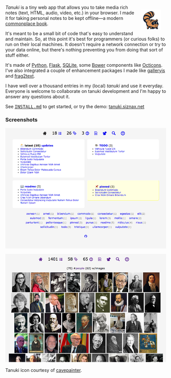 <img alt=icon align=right vspace=16 hspace=16
 src="https://raw.githubusercontent.com/siznax/tanuki/master/static/tanuki.png">

_Tanuki_ is a tiny web app that allows you to take media rich notes
(text, HTML, audio, video, etc.) in your browser. I made it for taking
personal notes to be kept offline&mdash;a modern [commonplace
book](https://en.wikipedia.org/wiki/Commonplace_book).

It's meant to be a small bit of code that's easy to understand and
maintain. So, at this point it's best for programmers (or curious
folks) to run on their local machines. It doesn't require a network
connection or try to your data online, but there's nothing
preventing you from doing that sort of stuff either.

It's made of [Python](https://python.org),
[Flask](http://flask.pocoo.org/), [SQLite](http://www.sqlite.org/), 
some [Bower](http://bower.io/) components like
[Octicons](https://octicons.github.com/). I've also integrated a
couple of enhancement packages I made
like [galleryjs](https://github.com/siznax/galleryjs) and
[frag2text](https://github.com/siznax/frag2text/). 

I have well over a thousand entries in my (local) _tanuki_ and use it 
everyday. Everyone is welcome to collaborate on tanuki development and
I'm happy to answer any questions about it.

See
<tt>[INSTALL.md](https://github.com/siznax/tanuki/blob/master/INSTALL.md)</tt>
to get started, or try the demo: [tanuki.siznax.net](http://tanuki.siznax.net/)

### Screenshots

<a href="https://raw.githubusercontent.com/siznax/tanuki/master/static/screen.png"><img alt=screenshot width=640 src="https://raw.githubusercontent.com/siznax/tanuki/master/static/screen.png"></a>

<a href="https://raw.githubusercontent.com/siznax/tanuki/master/static/screen2.png"><img alt=screenshot width=640 src="https://raw.githubusercontent.com/siznax/tanuki/master/static/screen2.png"></a>

Tanuki icon courtesy of
[cavepainter](http://artrelatedblog.wordpress.com/2012/08/06/new-pixel-art-avatar/).
